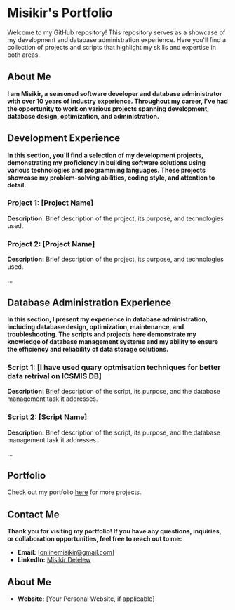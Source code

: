 # Misikir's Portfolio

Welcome to my GitHub repository! This repository serves as a showcase of my development and database administration experience. Here you'll find a collection of projects and scripts that highlight my skills and expertise in both areas.

## About Me

**I am Misikir, a seasoned software developer and database administrator with over 10 years of industry experience. Throughout my career, I've had the opportunity to work on various projects spanning development, database design, optimization, and administration.**

## Development Experience

**In this section, you'll find a selection of my development projects, demonstrating my proficiency in building software solutions using various technologies and programming languages. These projects showcase my problem-solving abilities, coding style, and attention to detail.**

### Project 1: [Project Name]
**Description:** Brief description of the project, its purpose, and technologies used.

### Project 2: [Project Name]
**Description:** Brief description of the project, its purpose, and technologies used.

...

## Database Administration Experience

**In this section, I present my experience in database administration, including database design, optimization, maintenance, and troubleshooting. The scripts and projects here demonstrate my knowledge of database management systems and my ability to ensure the efficiency and reliability of data storage solutions.**

### Script 1: [I have used quary optmisation techniques for better data retrival on ICSMIS DB]
**Description:** Brief description of the script, its purpose, and the database management task it addresses.

### Script 2: [Script Name]
**Description:** Brief description of the script, its purpose, and the database management task it addresses.

...

## Portfolio

Check out my portfolio [here](https://misikirdelelew.github.io/Misikirfolio/) for more projects.


## Contact Me

**Thank you for visiting my portfolio! If you have any questions, inquiries, or collaboration opportunities, feel free to reach out to me:**

- **Email:** [onlinemisikir@gmail.com]
- **LinkedIn:** [Misikir Delelew](https://www.linkedin.com/in/misikir-delelew-114a5946/)
## About Me


- **Website:** [Your Personal Website, if applicable]
